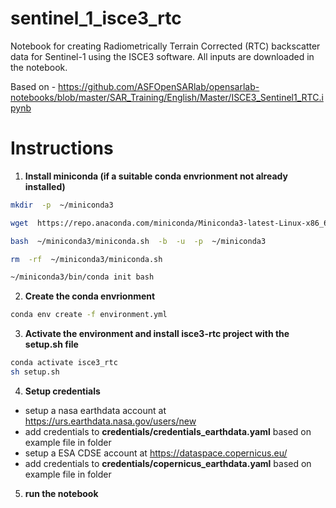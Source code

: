 # sentinel_1_isce3_rtc

Notebook for creating Radiometrically Terrain Corrected (RTC) backscatter data for Sentinel-1 using the ISCE3 software. All inputs are downloaded in the notebook.

Based on - https://github.com/ASFOpenSARlab/opensarlab-notebooks/blob/master/SAR_Training/English/Master/ISCE3_Sentinel1_RTC.ipynb

# Instructions

1. **Install miniconda (if a suitable conda envrionment not already installed)**

```sh
mkdir  -p  ~/miniconda3

wget  https://repo.anaconda.com/miniconda/Miniconda3-latest-Linux-x86_64.sh  -O  ~/miniconda3/miniconda.sh

bash  ~/miniconda3/miniconda.sh  -b  -u  -p  ~/miniconda3

rm  -rf  ~/miniconda3/miniconda.sh

~/miniconda3/bin/conda init bash

```

2. **Create the conda envrionment**

```sh
conda env create -f environment.yml
```

3. **Activate the environment and install isce3-rtc project with the setup.sh file**

```sh
conda activate isce3_rtc
sh setup.sh
```

4. **Setup credentials**

* setup a nasa earthdata account at https://urs.earthdata.nasa.gov/users/new
* add credentials to **credentials/credentials_earthdata.yaml** based on example file in folder
* setup a ESA CDSE account at https://dataspace.copernicus.eu/
* add credentials to **credentials/copernicus_earthdata.yaml** based on example file in folder

5. **run the notebook**